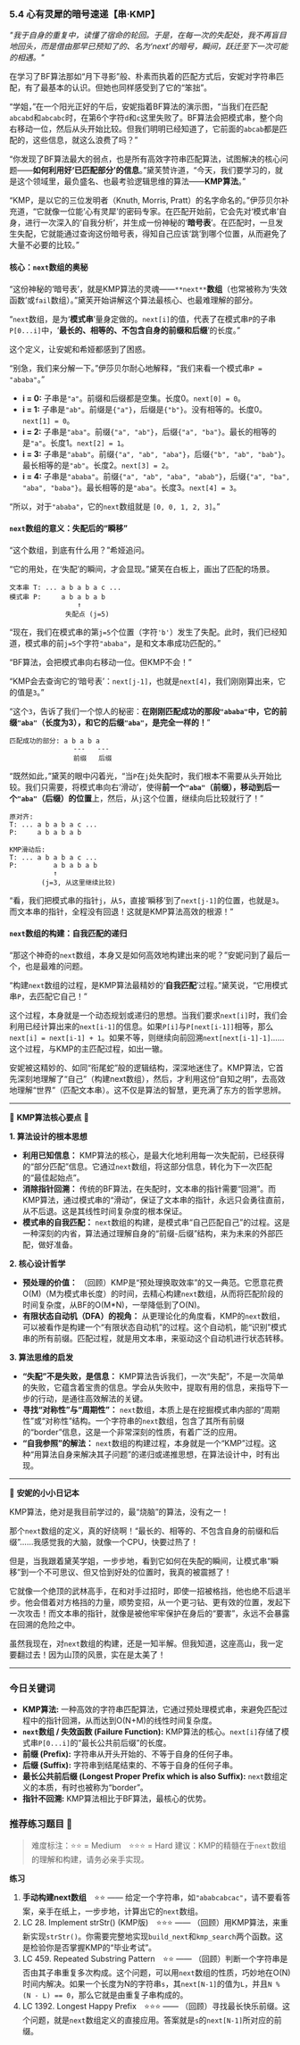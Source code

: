 ### **5.4 心有灵犀的暗号速递【串·KMP】**

*"我于自身的重复中，读懂了宿命的轮回。于是，在每一次的失配处，我不再盲目地回头，而是借由那早已预知了的、名为‘next’的暗号，瞬间，跃迁至下一次可能的相遇。"*

在学习了BF算法那如“月下寻影”般、朴素而执着的匹配方式后，安妮对字符串匹配，有了最基本的认识。但她也同样感受到了它的“笨拙”。

“学姐，”在一个阳光正好的午后，安妮指着BF算法的演示图，“当我们在匹配`abcabd`和`abcabc`时，在第6个字符`d`和`c`这里失败了。BF算法会把模式串，整个向右移动一位，然后从头开始比较。但我们明明已经知道了，它前面的`abcab`都是匹配的，这些信息，就这么浪费了吗？”

“你发现了BF算法最大的弱点，也是所有高效字符串匹配算法，试图解决的核心问题——**如何利用好‘已匹配部分’的信息**。”黛芙赞许道，“今天，我们要学习的，就是这个领域里，最负盛名、也最考验逻辑思维的算法——**KMP算法**。”

“KMP，是以它的三位发明者（Knuth, Morris, Pratt）的名字命名的。”伊莎贝尔补充道，“它就像一位能‘心有灵犀’的密码专家。在匹配开始前，它会先对‘模式串’自身，进行一次深入的‘自我分析’，并生成一份神秘的‘**暗号表**’。在匹配时，一旦发生失配，它就能通过查询这份暗号表，得知自己应该‘跳’到哪个位置，从而避免了大量不必要的比较。”

#### **核心：`next`数组的奥秘**

“这份神秘的‘暗号表’，就是KMP算法的灵魂——`**next**`**数组**（也常被称为‘失效函数’或`fail`数组）。”黛芙开始讲解这个算法最核心、也最难理解的部分。

“`next`数组，是为‘**模式串**’量身定做的。`next[i]`的值，代表了在模式串`P`的子串`P[0...i]`中，‘**最长的、相等的、不包含自身的前缀和后缀**’的长度。”

这个定义，让安妮和希娅都感到了困惑。

“别急，我们来分解一下。”伊莎贝尔耐心地解释，“我们来看一个模式串`P = "ababa"`。”

-   **i = 0:** 子串是`"a"`。前缀和后缀都是空集。长度0。`next[0] = 0`。
-   **i = 1:** 子串是`"ab"`。前缀是`{"a"}`，后缀是`{"b"}`。没有相等的。长度0。`next[1] = 0`。
-   **i = 2:** 子串是`"aba"`。前缀`{"a", "ab"}`，后缀`{"a", "ba"}`。最长的相等的是`"a"`。长度1。`next[2] = 1`。
-   **i = 3:** 子串是`"abab"`。前缀`{"a", "ab", "aba"}`，后缀`{"b", "ab", "bab"}`。最长相等的是`"ab"`。长度2。`next[3] = 2`。
-   **i = 4:** 子串是`"ababa"`。前缀`{"a", "ab", "aba", "abab"}`，后缀`{"a", "ba", "aba", "baba"}`。最长相等的是`"aba"`。长度3。`next[4] = 3`。

“所以，对于`"ababa"`，它的`next`数组就是 `[0, 0, 1, 2, 3]`。”

#### **`next`数组的意义：失配后的“瞬移”**

“这个数组，到底有什么用？”希娅追问。

“它的用处，在‘失配’的瞬间，才会显现。”黛芙在白板上，画出了匹配的场景。

```ascii
文本串 T: ... a b a b a c ...
模式串 P:     a b a b a b
                 ↑
              失配点 (j=5)
```

“现在，我们在模式串的第`j=5`个位置（字符`'b'`）发生了失配。此时，我们已经知道，模式串的前`j=5`个字符`"ababa"`，是和文本串成功匹配的。”

“BF算法，会把模式串向右移动一位。但KMP不会！”

“KMP会去查询它的‘暗号表’：`next[j-1]`，也就是`next[4]`，我们刚刚算出来，它的值是`3`。”

“这个`3`，告诉了我们一个惊人的秘密：**在刚刚匹配成功的那段`"ababa"`中，它的前缀`"aba"`（长度为3），和它的后缀`"aba"`，是完全一样的！**”

```ascii
匹配成功的部分: a b a b a
                ---   ---
                前缀   后缀
```

“既然如此，”黛芙的眼中闪着光，“当`P`在`j`处失配时，我们根本不需要从头开始比较。我们只需要，将模式串向右‘滑动’，使得**前一个`"aba"`（前缀），移动到后一个`"aba"`（后缀）的位置**上，然后，从`j`这个位置，继续向后比较就行了！”

```ascii
原对齐:
T: ... a b a b a c ...
P:     a b a b a b

KMP滑动后:
T: ... a b a b a c ...
P:         a b a b a b
           ↑
        (j=3, 从这里继续比较)
```

“看，我们把模式串的指针`j`，从`5`，直接‘瞬移’到了`next[j-1]`的位置，也就是`3`。而文本串的指针，全程没有回退！这就是KMP算法高效的根源！”

#### **`next`数组的构建：自我匹配的递归**

“那这个神奇的`next`数组，本身又是如何高效地构建出来的呢？”安妮问到了最后一个，也是最难的问题。

“构建`next`数组的过程，是KMP算法最精妙的‘**自我匹配**’过程。”黛芙说，“它用模式串`P`，去匹配它自己！”

这个过程，本身就是一个动态规划或递归的思想。当我们要求`next[i]`时，我们会利用已经计算出来的`next[i-1]`的信息。如果`P[i]`与`P[next[i-1]]`相等，那么`next[i] = next[i-1] + 1`。如果不等，则继续向前回溯`next[next[i-1]-1]`……这个过程，与KMP的主匹配过程，如出一辙。

安妮被这精妙的、如同“衔尾蛇”般的逻辑结构，深深地迷住了。KMP算法，它首先深刻地理解了“自己”（构建next数组），然后，才利用这份“自知之明”，去高效地理解“世界”（匹配文本串）。这不仅是算法的智慧，更充满了东方的哲学思辨。

---

🌸 **KMP算法核心要点** 🌸

**1. 算法设计的根本思想**
- **利用已知信息：** KMP算法的核心，是最大化地利用每一次失配前，已经获得的“部分匹配”信息。它通过`next`数组，将这部分信息，转化为下一次匹配的“最佳起始点”。
- **消除指针回溯：** 传统的BF算法，在失配时，文本串的指针需要“回溯”。而KMP算法，通过模式串的“滑动”，保证了文本串的指针，永远只会勇往直前，从不后退。这是其线性时间复杂度的根本保证。
- **模式串的自我匹配：** `next`数组的构建，是模式串“自己匹配自己”的过程。这是一种深刻的内省，算法通过理解自身的“前缀-后缀”结构，来为未来的外部匹配，做好准备。

**2. 核心设计哲学**
- **预处理的价值：** （回顾）KMP是“预处理换取效率”的又一典范。它愿意花费O(M)（M为模式串长度）的时间，去精心构建`next`数组，从而将匹配阶段的时间复杂度，从BF的O(M*N)，一举降低到了O(N)。
- **有限状态自动机（DFA）的视角：** 从更理论化的角度看，KMP的`next`数组，可以被看作是构建一个“有限状态自动机”的过程。这个自动机，能“识别”模式串的所有前缀。匹配过程，就是用文本串，来驱动这个自动机进行状态转移。

**3. 算法思维的启发**
- **“失配”不是失败，是信息：** KMP算法告诉我们，一次“失配”，不是一次简单的失败，它蕴含着宝贵的信息。学会从失败中，提取有用的信息，来指导下一步的行动，是通往高效解法的关键。
- **寻找“对称性”与“周期性”：** `next`数组，本质上是在挖掘模式串内部的“周期性”或“对称性”结构。一个字符串的`next`数组，包含了其所有前缀的“border”信息，这是一个非常深刻的性质，有着广泛的应用。
- **“自我参照”的解法：** `next`数组的构建过程，本身就是一个“KMP”过程。这种“用算法自身来解决其子问题”的递归或递推思想，在算法设计中，时有出现。

---

🎀 **安妮的小小日记本**

KMP算法，绝对是我目前学过的，最“烧脑”的算法，没有之一！

那个`next`数组的定义，真的好绕啊！“最长的、相等的、不包含自身的前缀和后缀”……我感觉我的大脑，就像一个CPU，快要过热了！

但是，当我跟着黛芙学姐，一步步地，看到它如何在失配的瞬间，让模式串“瞬移”到一个不可思议、但又恰到好处的位置时，我真的被震撼了！

它就像一个绝顶的武林高手，在和对手过招时，即使一招被格挡，他也绝不后退半步。他会借着对方格挡的力量，顺势变招，从一个更刁钻、更有效的位置，发起下一次攻击！而文本串的指针，就像是被他牢牢保护在身后的“要害”，永远不会暴露在回溯的危险之中。

虽然我现在，对`next`数组的构建，还是一知半解。但我知道，这座高山，我一定要翻过去！因为山顶的风景，实在是太美了！

---

### 今日关键词

- **KMP算法:** 一种高效的字符串匹配算法，它通过预处理模式串，来避免匹配过程中的指针回溯，从而达到O(N+M)的线性时间复杂度。
- **`next`数组 / 失效函数 (Failure Function):** KMP算法的核心。`next[i]`存储了模式串`P[0...i]`的“最长公共前后缀”的长度。
- **前缀 (Prefix):** 字符串从开头开始的、不等于自身的任何子串。
- **后缀 (Suffix):** 字符串到结尾结束的、不等于自身的任何子串。
- **最长公共前后缀 (Longest Proper Prefix which is also Suffix):** `next`数组定义的本质，有时也被称为“border”。
- **指针不回溯:** KMP算法相比于BF算法，最核心的优势。

### 推荐练习题目 🧲  
> 难度标注：⭐⭐ = Medium ⭐⭐⭐ = Hard
> 建议：KMP的精髓在于`next`数组的理解和构建，请务必亲手实现。

**练习**  
1.  **手动构建next数组** ⭐⭐ —— 给定一个字符串，如`"ababcabcac"`，请不要看答案，亲手在纸上，一步步地，计算出它的`next`数组。
2.  LC 28. Implement strStr() (KMP版) ⭐⭐⭐ —— （回顾）用KMP算法，来重新实现`strStr()`。你需要完整地实现`build_next`和`kmp_search`两个函数。这是检验你是否掌握KMP的“毕业考试”。
3.  LC 459. Repeated Substring Pattern ⭐⭐ —— （回顾）判断一个字符串是否由其子串重复多次构成。这个问题，可以用`next`数组的性质，巧妙地在O(N)时间内解决。如果一个长度为N的字符串`s`，其`next[N-1]`的值为`L`，并且`N % (N - L) == 0`，那么它就是由重复子串构成的。
4.  LC 1392. Longest Happy Prefix ⭐⭐⭐ —— （回顾）寻找最长快乐前缀。这个问题，就是`next`数组定义的直接应用。答案就是`s`的`next[N-1]`所对应的前缀。
